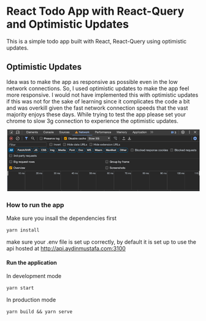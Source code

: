 # React Todo App with React-Query and Optimistic Updates 

This is a simple todo app built with React, React-Query using optimistic updates.

<h2>Optimistic Updates  </h2>
Idea was to make the app as responsive as possible even in the low network connections.
So, I used optimistic updates to make the app feel more responsive. I would not have implemented this with optimistic 
updates if this was not for the sake of learning since it complicates the code a bit and was overkill given the 
fast network connection speeds that the vast majority enjoys these days. While trying to test the app please set your 
chrome to slow 3g connection to experience the optimistic updates.

![img.png](img.png)

<h3> How to run the app </h3>
Make sure you insall the dependencies first

```bash
yarn install
```
make sure your .env file is set up correctly, by default it is set up to use the api hosted at http://api.aydinmustafa.com:3100
<h4> Run the application</h4>

In development mode
```bash
yarn start
```
In production mode
```
yarn build && yarn serve
```